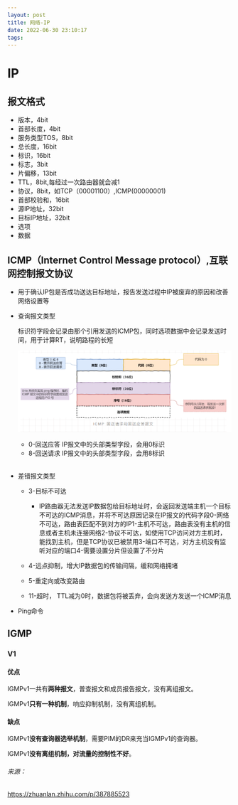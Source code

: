 ```yaml
---
layout: post
title: 网络-IP
date: 2022-06-30 23:10:17
tags:
---
```


# IP

## 报文格式

- 版本，4bit
- 首部长度，4bit
- 服务类型TOS，8bit
- 总长度，16bit
- 标识，16bit
- 标志，3bit
- 片偏移，13bit
- TTL，8bit,每经过一次路由器就会减1
- 协议，8bit，如TCP（00001100）,ICMP(00000001)
- 首部校验和，16bit
- 源IP地址，32bit
- 目标IP地址，32bit
- 选项
- 数据

## ICMP（Internet Control Message protocol）,互联网控制报文协议

- 用于确认IP包是否成功送达目标地址，报告发送过程中IP被废弃的原因和改善网络设置等
  ​

- 查询报文类型

  标识符字段会记录由那个引用发送的ICMP包，同时选项数据中会记录发送时间，用于计算RT，说明路程的长短

  ![image](./网络-IP/40d590b3ccd5d5aac9fe918b8daa6e8804a78b97aed37cfbc848974ec0acd6d4.png)

  - 0-回送应答
    ​IP报文中的头部类型字段，会用0标识​
  - 8-回送请求
    ​IP报文中的头部类型字段，会用8标识
    ​		
    ​

- 差错报文类型

  - 3-目标不可达
    - IP路由器无法发送IP数据包给目标地址时，会返回发送端主机一个目标不可达的ICMP消息，并将不可达原因记录在IP报文的代码字段
      ​0-网络不可达，路由表匹配不到对方的IP
      ​1-主机不可达，路由表没有主机的信息或者主机未连接网络
      ​2-协议不可达，如使用TCP访问对方主机时，能找到主机，但是TCP协议已被禁用
      ​3-端口不可达，对方主机没有监听对应的端口
      ​4-需要设置分片但设置了不分片
    
  - 4-远点抑制，增大IP数据包的传输间隔，缓和网络拥堵
  - 5-重定向或改变路由
  - 11-超时， TTL减为0时，数据包将被丢弃，会向发送方发送一个ICMP消息

- Ping命令

## IGMP

### V1

#### 优点

IGMPv1一共有**两种报文**，普查报文和成员报告报文，没有离组报文。

IGMPv1**只有一种机制**，响应抑制机制，没有离组机制。

#### 缺点

IGMPv1**没有查询器选举机制**，需要PIM的DR来充当IGMPv1的查询器。

IGMPv1**没有离组机制，对流量的控制性不好**。









###### 来源：

https://zhuanlan.zhihu.com/p/387885523
